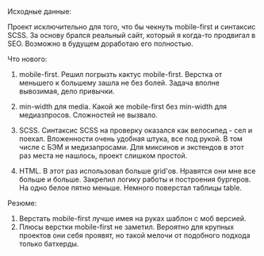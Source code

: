 Исходные данные:

Проект исключительно для того, что бы чекнуть mobile-first и синтаксис SCSS.
За основу брался реальный сайт, который я когда-то продвигал в SEO. Возможно в будущем доработаю его полностью.


Что нового:
1. mobile-first. Решил погрызть кактус mobile-first. Верстка от меньшего к большему зашла не без болей. Задача вполне вывозимая, дело привычки. 
2. min-width для media. Какой же mobile-first без min-width для медиазпросов. Сложностей не вызвало.

3. SСSS. Синтаксис SCSS на проверку оказался как велосипед - сел и поехал. Вложенности очень удобная штука, все под рукой. В том числе с БЭМ и медизапросами. Для миксинов и экстендов в этот раз места не нашлось, проект слишком простой.

4. HTML. В этот раз использовал больше grid'ов. Нравятся они мне все больше и больше. Закрепил логику работы и построения бургеров. На одно белое пятно меньше. Немного поверстал таблицы table.


Резюме:
1. Верстать mobile-first лучше имея на руках шаблон с моб версией. 
2. Плюсы верстки mobile-first не заметил. Вероятно для крупных проектов они себя проявят, но такой мелочи от подобного подхода только батхерды.

